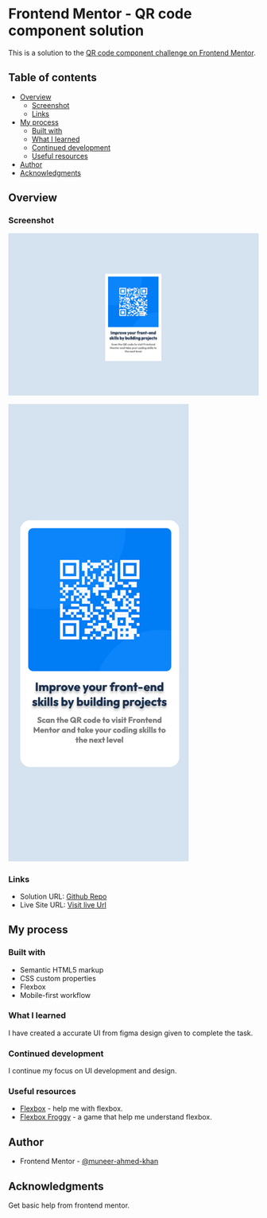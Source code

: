# Frontend Mentor - QR code component solution

This is a solution to the [QR code component challenge on Frontend Mentor](https://www.frontendmentor.io/challenges/qr-code-component-iux_sIO_H).

## Table of contents

- [Overview](#overview)
  - [Screenshot](#screenshot)
  - [Links](#links)
- [My process](#my-process)
  - [Built with](#built-with)
  - [What I learned](#what-i-learned)
  - [Continued development](#continued-development)
  - [Useful resources](#useful-resources)
- [Author](#author)
- [Acknowledgments](#acknowledgments)

## Overview

### Screenshot

![](./Screenshot-desktop.png)

![](./Screenshot-mobile.png)

### Links

- Solution URL: [Github Repo](https://github.com/muneer-ahmed-khan/frontend-mentor/tree/master/qr-code-component-main)
- Live Site URL: [Visit live Url](https://qr-code-component-main-test.netlify.app/)

## My process

### Built with

- Semantic HTML5 markup
- CSS custom properties
- Flexbox
- Mobile-first workflow

### What I learned

I have created a accurate UI from figma design given to complete the task. 



### Continued development

I continue my focus on UI development and design.

### Useful resources

- [Flexbox](https://css-tricks.com/snippets/css/a-guide-to-flexbox/) - help me with flexbox.
- [Flexbox Froggy](https://codepip.com/games/flexbox-froggy/) - a game that help me understand flexbox.


## Author

- Frontend Mentor - [@muneer-ahmed-khan](https://www.frontendmentor.io/profile/muneer-ahmed-khan)


## Acknowledgments

Get basic help from frontend mentor.
